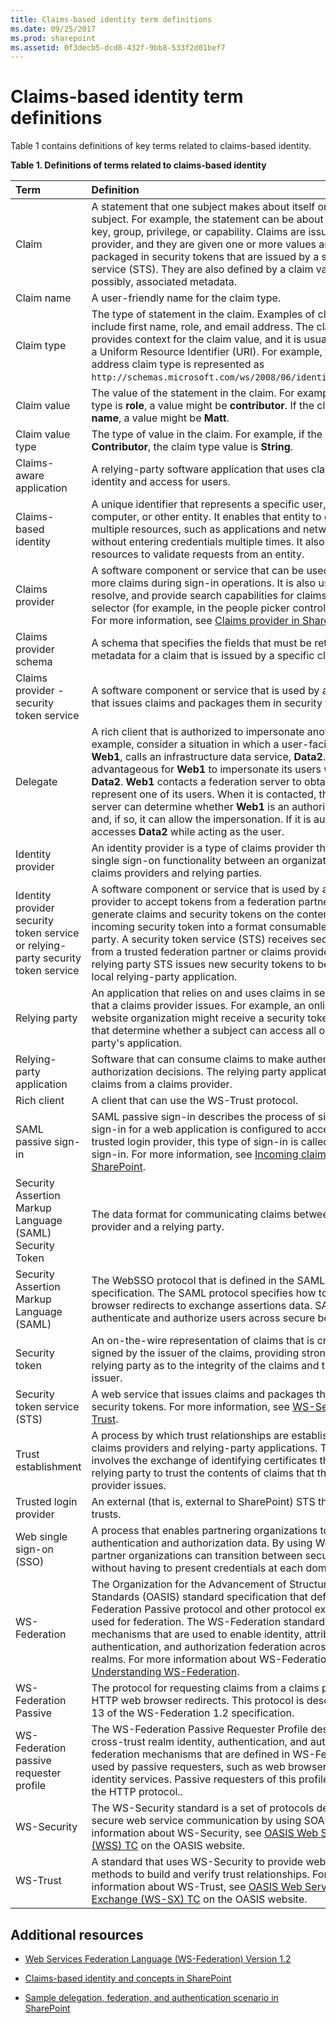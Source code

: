 ```yaml
---
title: Claims-based identity term definitions
ms.date: 09/25/2017
ms.prod: sharepoint
ms.assetid: 0f3decb5-dcd8-432f-9bb8-533f2d01bef7
---
```



# Claims-based identity term definitions

Table 1 contains definitions of key terms related to claims-based identity.
  
    
    


**Table 1. Definitions of terms related to claims-based identity**


|**Term**|**Definition**|
|:-----|:-----|
|Claim  <br/> |A statement that one subject makes about itself or another subject. For example, the statement can be about a name, identity, key, group, privilege, or capability. Claims are issued by a provider, and they are given one or more values and then packaged in security tokens that are issued by a security token service (STS). They are also defined by a claim value type and, possibly, associated metadata.  <br/> |
|Claim name  <br/> |A user-friendly name for the claim type.  <br/> |
|Claim type  <br/> |The type of statement in the claim. Examples of claim types include first name, role, and email address. The claim type provides context for the claim value, and it is usually expressed as a Uniform Resource Identifier (URI). For example, the email address claim type is represented as  `http://schemas.microsoft.com/ws/2008/06/identity/claims/email`.  <br/> |
|Claim value  <br/> |The value of the statement in the claim. For example, if the claim type is **role**, a value might be **contributor**. If the claim type is **first name**, a value might be **Matt**.  <br/> |
|Claim value type  <br/> |The type of value in the claim. For example, if the claim value is **Contributor**, the claim type value is **String**.  <br/> |
|Claims-aware application  <br/> |A relying-party software application that uses claims to manage identity and access for users.  <br/> |
|Claims-based identity  <br/> |A unique identifier that represents a specific user, application, computer, or other entity. It enables that entity to gain access to multiple resources, such as applications and network resources, without entering credentials multiple times. It also enables resources to validate requests from an entity.  <br/> |
|Claims provider  <br/> |A software component or service that can be used to issue one or more claims during sign-in operations. It is also used to display, resolve, and provide search capabilities for claims in a card selector (for example, in the people picker control in SharePoint). For more information, see  [Claims provider in SharePoint](claims-provider-in-sharepoint.md).  <br/> |
|Claims provider schema  <br/> |A schema that specifies the fields that must be returned as metadata for a claim that is issued by a specific claims provider.  <br/> |
|Claims provider - security token service  <br/> |A software component or service that is used by a claims provider that issues claims and packages them in security tokens.  <br/> |
|Delegate  <br/> |A rich client that is authorized to impersonate another client. For example, consider a situation in which a user-facing website, **Web1**, calls an infrastructure data service, **Data2**. It might be advantageous for **Web1** to impersonate its users when it accesses **Data2**. **Web1** contacts a federation server to obtain claims that represent one of its users. When it is contacted, the federation server can determine whether **Web1** is an authorized delegate and, if so, it can allow the impersonation. If it is authorized, **Web1** accesses **Data2** while acting as the user. <br/> |
|Identity provider  <br/> |An identity provider is a type of claims provider that provides single sign-on functionality between an organization and other claims providers and relying parties.  <br/> |
|Identity provider security token service or relying-party security token service  <br/> |A software component or service that is used by an identity provider to accept tokens from a federation partner, and then generate claims and security tokens on the contents of the incoming security token into a format consumable by the relying party. A security token service (STS) receives security tokens from a trusted federation partner or claims provider STS. Then, the relying party STS issues new security tokens to be consumed by a local relying-party application.  <br/> |
|Relying party  <br/> |An application that relies on and uses claims in security tokens that a claims provider issues. For example, an online auction website organization might receive a security token with claims that determine whether a subject can access all or part of a relying party's application.  <br/> |
|Relying-party application  <br/> |Software that can consume claims to make authentication and authorization decisions. The relying party application receives the claims from a claims provider.  <br/> |
|Rich client  <br/> |A client that can use the WS-Trust protocol.  <br/> |
|SAML passive sign-in  <br/> |SAML passive sign-in describes the process of signing in. When a sign-in for a web application is configured to accept tokens from a trusted login provider, this type of sign-in is called SAML passive sign-in. For more information, see  [Incoming claims: Signing into SharePoint](incoming-claims-signing-into-sharepoint.md).  <br/> |
|Security Assertion Markup Language (SAML) Security Token  <br/> |The data format for communicating claims between a claims provider and a relying party.  <br/> |
|Security Assertion Markup Language (SAML)  <br/> |The WebSSO protocol that is defined in the SAML 2.0 Core specification. The SAML protocol specifies how to use HTTP web browser redirects to exchange assertions data. SAML is used to authenticate and authorize users across secure boundaries.  <br/> |
|Security token  <br/> |An on-the-wire representation of claims that is cryptographically signed by the issuer of the claims, providing strong proof to any relying party as to the integrity of the claims and the identity of the issuer.  <br/> |
|Security token service (STS)  <br/> |A web service that issues claims and packages them in encrypted security tokens. For more information, see  [WS-Security](http://www.oasis-open.org/committees/tc_home.php?wg_abbrev=wss) and [WS-Trust](http://www.oasis-open.org/committees/tc_home.php?wg_abbrev=ws-sx).  <br/> |
|Trust establishment  <br/> |A process by which trust relationships are established between claims providers and relying-party applications. This process involves the exchange of identifying certificates that enable the relying party to trust the contents of claims that the claims provider issues.  <br/> |
|Trusted login provider  <br/> |An external (that is, external to SharePoint) STS that SharePoint trusts.  <br/> |
|Web single sign-on (SSO)  <br/> |A process that enables partnering organizations to exchange user authentication and authorization data. By using Web SSO, users in partner organizations can transition between secure web domains without having to present credentials at each domain boundary.  <br/> |
|WS-Federation  <br/> |The Organization for the Advancement of Structured Information Standards (OASIS) standard specification that defines the WS-Federation Passive protocol and other protocol extensions that are used for federation. The WS-Federation standard defines mechanisms that are used to enable identity, attribute, authentication, and authorization federation across different trust realms. For more information about WS-Federation, see  [Understanding WS-Federation](http://msdn.microsoft.com/en-us/library/bb498017.aspx).  <br/> |
|WS-Federation Passive  <br/> |The protocol for requesting claims from a claims provider by using HTTP web browser redirects. This protocol is described in section 13 of the WS-Federation 1.2 specification.  <br/> |
|WS-Federation passive requester profile  <br/> |The WS-Federation Passive Requester Profile describes how the cross-trust realm identity, authentication, and authorization federation mechanisms that are defined in WS-Federation can be used by passive requesters, such as web browsers, to provide identity services. Passive requesters of this profile are limited to the HTTP protocol..  <br/> |
|WS-Security  <br/> |The WS-Security standard is a set of protocols designed to help secure web service communication by using SOAP. For more information about WS-Security, see  [OASIS Web Services Security (WSS) TC](http://www.oasis-open.org/committees/tc_home.php?wg_abbrev=wss) on the OASIS website. <br/> |
|WS-Trust  <br/> |A standard that uses WS-Security to provide web services with methods to build and verify trust relationships. For more information about WS-Trust, see  [OASIS Web Services Secure Exchange (WS-SX) TC](http://www.oasis-open.org/committees/tc_home.php?wg_abbrev=ws-sx) on the OASIS website. <br/> |
   

## Additional resources
<a name="bk_addresources"> </a>


-  [Web Services Federation Language (WS-Federation) Version 1.2](http://docs.oasis-open.org/wsfed/federation/v1.2/os/ws-federation-1.2-spec-osl#_Toc223175002)
    
  
-  [Claims-based identity and concepts in SharePoint](claims-based-identity-and-concepts-in-sharepoint.md)
    
  
-  [Sample delegation, federation, and authentication scenario in SharePoint](sample-delegation-federation-and-authentication-scenario-in-sharepoint.md)
    
  

